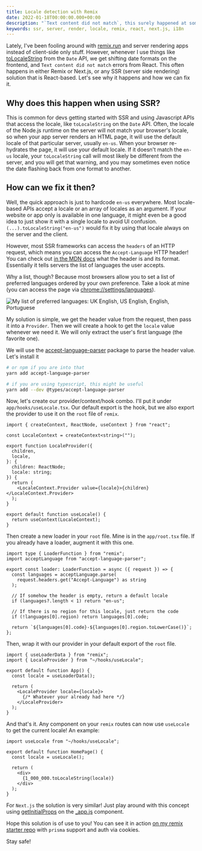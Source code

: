 ```yaml
---
title: Locale detection with Remix
date: 2022-01-18T00:00:00.000+00:00
description: "`Text content did not match`, this surely happened at some point if using any Javascript API that accesses the default locale during server rendering. Let's fix it!"
keywords: ssr, server, render, locale, remix, react, next.js, i18n
---
```


Lately, I've been fooling around with [remix.run](https://remix.run) and server rendering apps instead of client-side only stuff. However, whenever I use things like  [toLocaleString](https://developer.mozilla.org/pt-BR/docs/Web/JavaScript/Reference/Global_Objects/Date/toLocaleString) from the `Date` API, we get shifting date formats on the frontend, and `Text content did not match` errors from React. This often happens in either Remix or Next.js, or any SSR (server side rendering) solution that is React-based. Let's see why it happens and how we can fix it.

## Why does this happen when using SSR?

This is common for devs getting started with SSR and using Javascript APIs that access the locale, like `toLocaleString` on the `Date` API. Often, the locale of the Node.js runtime on the server will not match your browser's locale, so when your app server renders an HTML page, it will use the default locale of that particular server, usually `en-us`. When your browser re-hydrates the page, it will use your default locale. If it doesn't match the `en-us` locale, your `toLocaleString` call will most likely be different from the server, and you will get that warning, and you may sometimes even notice the date flashing back from one format to another.

## How can we fix it then?

Well, the quick approach is just to hardcode `en-us` everywhere. Most locale-based APIs accept a locale or an array of locales as an argument. If your website or app only is available in one language, it might even be a good idea to just show it with a single locale to avoid UI confusion. `(...).toLocaleString("en-us")` would fix it by using that locale always on the server and the client.

However, most SSR frameworks can access the `headers` of an HTTP request, which means you can access the `Accept-Language` HTTP header! You can check out [in the MDN docs](https://developer.mozilla.org/en-US/docs/Web/HTTP/Headers/Accept-Language) what the header is and its format. Essentially it tells servers the list of languages the user accepts.

Why a list, though? Because most browsers allow you to set a list of preferred languages ordered by your own preference. Take a look at mine (you can access the page via [chrome://settings/languages](chrome://settings/languages)).

![My list of preferred languages: UK English, US English, English, Portuguese](/images/browser-languages.png)

My solution is simple, we get the header value from the request, then pass it into a `Provider`. Then we will create a hook to get the `locale` value whenever we need it. We will only extract the user's first language (the favorite one).

We will use the [accept-language-parser](https://www.npmjs.com/package/accept-language-parser) package to parse the header value. Let's install it

```bash
# or npm if you are into that
yarn add accept-language-parser

# if you are using typescript, this might be useful
yarn add --dev @types/accept-language-parser
```

Now, let's create our provider/context/hook combo. I'll put it under `app/hooks/useLocale.tsx`. Our default export is the hook, but we also export the provider to use it on the `root` file of `remix`.

```tsx:app/hooks/useLocale.tsx
import { createContext, ReactNode, useContext } from "react";

const LocaleContext = createContext<string>("");

export function LocaleProvider({
  children,
  locale,
}: {
  children: ReactNode;
  locale: string;
}) {
  return (
    <LocaleContext.Provider value={locale}>{children}</LocaleContext.Provider>
  );
}

export default function useLocale() {
  return useContext(LocaleContext);
}
```

Then create a new loader in your `root` file. Mine is in the `app/root.tsx` file. If you already have a loader, augment it with this one.

```tsx:app/root.tsx
import type { LoaderFunction } from "remix";
import acceptLanguage from "accept-language-parser";

export const loader: LoaderFunction = async ({ request }) => {
  const languages = acceptLanguage.parse(
    request.headers.get("Accept-Language") as string
  );

  // If somehow the header is empty, return a default locale
  if (languages?.length < 1) return "en-us";

  // If there is no region for this locale, just return the code
  if (!languages[0].region) return languages[0].code;

  return `${languages[0].code}-${languages[0].region.toLowerCase()}`;
};
```

Then, wrap it with our provider in your default export of the `root` file.

```tsx:app/root.tsx
import { useLoaderData } from "remix";
import { LocaleProvider } from "~/hooks/useLocale";

export default function App() {
  const locale = useLoaderData();

  return (
    <LocaleProvider locale={locale}>
      {/* Whatever your already had here */}
    </LocaleProvider>
  );
}
```

And that's it. Any component on your `remix` routes can now use `useLocale` to get the current locale! An example:

```tsx:app/routes/index.tsx
import useLocale from "~/hooks/useLocale";

export default function HomePage() {
  const locale = useLocale();

  return (
    <div>
      {1_000_000.toLocaleString(locale)}
    </div>
  );
}
```

For `Next.js` the solution is very similar! Just play around with this concept using [getInitialProps](https://nextjs.org/docs/api-reference/data-fetching/get-initial-props) on the [_app.js](https://nextjs.org/docs/advanced-features/custom-app) component.

Hope this solution is of use to you! You can see it in action [on my remix starter repo](https://github.com/jfranciscosousa/remix-prisma-starter) with `prisma` support and auth via cookies.

Stay safe!
